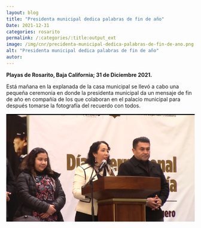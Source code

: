 ```yaml
---
layout: blog
title: "Presidenta municipal dedica palabras de fin de año"
Date: 2021-12-31
categories: rosarito
permalink: /:categories/:title:output_ext
image: /img/cnr/precidenta-municipal-dedica-palabras-de-fin-de-ano.png
alt: "Presidenta municipal dedica palabras de fin de año"
autor:
---
```


**Playas de Rosarito, Baja California; 31 de Diciembre 2021.** 

Está mañana en la explanada de la casa municipal se llevó a cabo una pequeña ceremonia en donde la presidenta municipal da un mensaje de fin de año en compañía de los que  colaboran en el palacio municipal para después tomarse la fotografía del recuerdo con todos.

<div id="carouselExampleSlidesOnly" class="carousel slide" data-ride="carousel">
  <div class="carousel-inner">
    <div class="carousel-item active">
       <img class="d-block w-100" src="/img/cnr/precidenta-municipal-dedica-palabras-de-fin-de-ano.png" loading="lazy"  alt="Presidenta municipal dedica palabras de fin de año">
    </div>
  </div>
</div>